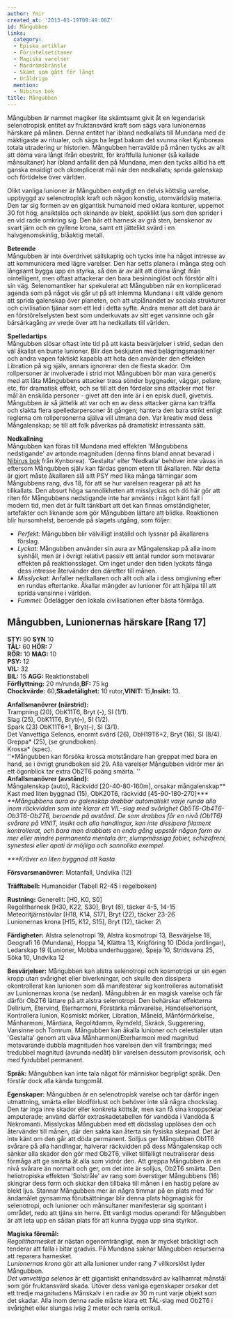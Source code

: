 ```yaml
---
author: Ymir
created_at: '2013-03-19T09:49:06Z'
id: Mångubben
links:
  category:
  - Episka artiklar
  - Förintelsetitaner
  - Magiska varelser
  - Mardrömsbränsle
  - Skämt som gått för långt
  - Uråldriga
  mention:
  - Nibirus bok
title: Mångubben
---
```


Mångubben är namnet magiker lite skämtsamt givit åt en legendarisk selenotropisk entitet av
fruktansvärd kraft som sägs vara lunionernas härskare på månen. Denna entitet har ibland nedkallats
till Mundana med de mäktigaste av ritualer, och sägs ha legat bakom det svunna riket Kynboreas
totala utradering ur historien. Mångubben herravälde på månen tycks av allt att döma vara långt
ifrån obestritt, för kraftfulla lunioner (så kallade månsultaner) har ibland anfallit den på
Mundana, men den tycks alltid ha ett ganska ensidigt och okomplicerat mål när den nedkallats; sprida
galenskap och förödelse över världen.

Olikt vanliga lunioner är Mångubben entydigt en delvis köttslig varelse, uppbyggd av selenotropisk
kraft och någon konstig, utomvärldslig materia. Den tar sig formen av en gigantisk humanoid med
oklara konturer, uppemot 30 fot hög, ansiktslös och skinande av blekt, spöklikt ljus som den sprider
i en vid radie omkring sig. Den bär ett harnesk av grå sten, benskenor av svart järn och en gyllene
krona, samt ett jättelikt svärd i en halvgenomskinlig, blåaktig metall.

**Beteende**\
Mångubben är inte överdrivet sällskaplig och tycks inte ha något intresse av att kommunicera med
lägre varelser. Den har setts planera i många steg och långsamt bygga upp en styrka, så den är av
allt att döma långt ifrån ointelligent, men oftast attackerar den bara besinninglöst och förstör
allt i sin väg. Selenomantiker har spekulerat att Mångubben när en komplicerad agenda som på något
vis går ut på att inlemma Mundana i sitt välde genom att sprida galenskap över planeten, och att
utplånandet av sociala strukturer och civilisation tjänar som ett led i detta syfte. Andra menar att
det bara är en förstörelselysten best som underkuvats av sitt eget vansinne och går bärsärkagång av
vrede över att ha nedkallats till världen.

**Spelledartips**\
Mångubben slösar oftast inte tid på att kasta besvärjelser i strid, sedan den väl åkallat en bunte
lunioner. Blir den beskjuten med belägringsmaskiner och andra vapen faktiskt kapabla att hota den
använder den effekten Libration på sig själv, annars ignorerar den de flesta skador. Om rollpersoner
är involverade i strid mot Mångubben bör man vara generös med att låta Mångubbens attacker trasa
sönder byggnader, väggar, pelare, etc, för dramatisk effekt, och se till att den fördelar sina
attacker mot fler mål än enskilda personer - givet att den inte är i en episk duell, givetvis.
Mångubben är så jättelik att var och en av dess attacker gärna kan träffa och slakta flera
spelledarpersoner åt gången; hantera den bara strikt enligt reglerna om rollpersonerna själva vill
utmana den. Var kreativ med dess Mångalenskap; se till att folk påverkas på dramatiskt intressanta
sätt.

**Nedkallning**\
Mångubben kan föras till Mundana med effekten 'Mångubbens nedstigande' av artonde magnituden (denna
finns bland annat bevarad i [Nibirus bok] från Kynborea). 'Gestalta' eller 'Nedkalla' behöver inte
vävas in eftersom Mångubben själv kan färdas genom etern till åkallaren. När detta är gjort måste
åkallaren slå sitt PSY med lika många tärningar som Mångubbens rang, dvs 18, för att se hur varelsen
reagerar på att ha tillkallats. Den absurt höga sannolikheten att misslyckas och dö här gör att
riten för Mångubbens nedstigande inte har använts i något känt fall i modern tid, men det är fullt
tänkbart att det kan finnas omständigheter, artefakter och liknande som gör Mångubben lättare att
blidka. Reaktionen blir hursomhelst, beroende på slagets utgång, som följer:

-   *Perfekt:* Mångubben blir välvilligt inställd och lyssnar på åkallarens förslag.
-   *Lyckat:* Mångubben använder sin aura av Mångalenskap på alla inom synhåll, men är i övrigt
    relativt passiv ett antal rundor som motsvarar effekten på reaktionsslaget. Om inget under den
    tiden lyckats fånga dess intresse återvänder den därefter till månen.
-   *Misslyckat:* Anfaller nedkallaren och allt och alla i dess omgivning efter en rundas
    eftertanke. Åkallar mängder av lunioner för att hjälpa till att sprida vansinne i världen.
-   *Fummel:* Ödelägger den lokala civilisationen efter bästa förmåga.

Mångubben, Lunionernas härskare \[Rang 17\]
-------------------------------------------

**STY:** 90 **SYN** 10\
**TÅL:** 60 **HÖR:** 7\
**RÖR:** 10 **MAG:** 10\
**PSY:** 12\
**VIL:** 32\
**BIL:** 15 **AGG:** Reaktionstabell\
**Förflyttning:** 20 m/runda,**BF:** 75 kg\
**Chockvärde:** 60,**Skadetålighet:** 10 rutor,**VINIT:** 15,**Insikt:** 13.

**Anfallsmanövrer (närstrid):**\
Trampning (20), ObK11T6, Bryt (-), SI (1/1).\
Slag (25), ObK11T6, Bryt(–), SI (1/2).\
Spark (23) ObK11T6+1, Bryt(–), SI (3/1).\
Det Vanvettiga Selenos, enormt svärd (26), ObH19T6+2, Bryt (16), SI (8/4).\
Greppa\* (25), (se grundboken).\
Krossa\* (spec).\
''\*Mångubben kan försöka krossa motståndare han greppat med bara en hand, se i övrigt grundboken
sid 29. Alla varelser Mångubben vidrör mer än ett ögonblick tar extra Ob2T6 poäng smärta. ''\
**Anfallsmanövrer (avstånd):**\
Mångalenskap (auto), Räckvidd \[20-40-80-160m\], orsakar mångalenskap\*\*\
Kast med liten byggnad (15), ObK20T6, räckvidd \[45-90-180-270\]\*\*\*\
*\*\*Mångubbens aura av galenskap drabbar automatiskt varje runda alla inom räckvidden som inte
klarar ett VIL-slag med svårighet Ob5T6-Ob4T6-Ob3T6-Ob2T6, beroende på avstånd. De som drabbas får
en nivå (Ob1T6) svårare på VINIT, Insikt och alla handlingar, kan inte dissipera filament
kontrollerat, och bara man drabbats en enda gång uppstår någon form av mer eller mindre permanenta
mentala ärr; slumpmässiga fobier, schizofreni, synestesi eller apati är möjliga och sannolika
exempel.*

*\*\*\*Kräver en liten byggnad att kasta*

**Försvarsmanövrer:** Motanfall, Undvika (12)

**Träfftabell:** Humanoider (Tabell R2-45 i regelboken)

**Rustning:** Generellt: \[H0, K0, S0\]\
Regolitharnesk \[H30, K22, S30\], Bryt (6), täcker 4-5, 14-15\
Meteoritjärnstövlar \[H18, K14, S17\], Bryt (22), täcker 23-26\
Lunionernas krona \[H15, K12, S15\], Bryt (12), täcker 2\

**Färdigheter:** Alstra selenotropi 19, Alstra kosmotropi 13, Besvärjelse 18, Geografi 16 (Mundana),
Hoppa 14, Klättra 13, Krigföring 10 (Döda jordlingar), Ledarskap 19 (Lunioner, Mobba underhuggare),
Speja 10, Stridsvana 25, Söka 10, Undvika 12

**Besvärjelser:** Mångubben kan alstra selenotropi och kosmotropi ur sin egen kropp utan svårighet
eller biverkningar, och skulle den dissipera okontrollerat kan lunionen som då manifesterar sig
kontrolleras automatiskt av Lunionernas krona (se nedan). Mångubben är en magisk varelse och får
därför Ob2T6 lättare på att alstra selenotropi. Den behärskar effekterna Delirium, Etervind,
Eterharmoni, Förstärka månvarelse, Händelsehorisont, Kontrollera lunion, Kosmiskt mörker, Libration,
Måneld, Månförmörkelse, Månharmoni, Måntiara, Regolitdamm, Rymdeld, Skräck, Suggerering, Vansinne
och Tomrum. Mångubben kan åkalla lunioner och celestialer utan 'Gestalta' genom att väva
Månharmoni/Eterharmoni med magnitud motsvarande dubbla magnituden hos varelsen den vill frambringa;
med tredubbel magnitud (avrunda nedåt) blir varelsen dessutom provisorisk, och med fyrdubbel
permanent.

**Språk:** Mångubben kan inte tala något för människor begripligt språk. Den förstår dock alla kända
tungomål.

**Egenskaper:** Mångubben är en selenotropisk varelse och tar därför ingen utmattning, smärta eller
blodförlust och behöver inte slå några chockslag. Den tar inga inre skador eller konkreta köttsår,
men kan få sina kroppsdelar amputerade; använd därför extraskadetabellen för vandöda i Vandöda &
Nekromanti. Misslyckas Mångubben med ett dödsslag upplöses den och återvänder till månen, där den
sakta kan återta sin fysiska skepnad. Det är inte känt om den går att döda permanent. Solljus ger
Mångubben Ob1T6 svårare på alla handlingar, halverar räckvidden på dess Mångalenskap och sänker alla
skador den gör med Ob2T6, vilket tillfälligt neutraliserar dess förmåga att ge smärta åt alla som
vidrör den. Att greppa Mångubben är en nivå svårare än normalt och ger, om det inte är solljus,
Ob2T6 smärta. Den heliotropiska effekten 'Solstråle' av rang som överstiger Mångubbens (18) skingrar
dess form och skickar den tillbaka till månen i en hastig pelare av blekt ljus. Stannar Mångubben
mer än några timmar på en plats med för ändamålet gynsamma förutsättningar blir denna plats
högmagisk för selenotropi, och lunioner och månsultaner manifesterar sig spontant i området, redo
att tjäna sin herre. Ett vanligt modus operandi för Mångubben är att leta upp en sådan plats för att
kunna bygga upp sina styrkor.

**Magiska föremål:**\
*Regolitharnesket* är nästan ogenomträngligt, men är mycket bräckligt och tenderar att falla i bitar
gradvis. På Mundana saknar Mångubben resurserna att reparera harnesket.\
*Lunionernas krona* gör att alla lunioner under rang 7 villkorslöst lyder Mångubben.\
*Det vanvettiga selenos* är ett gigantiskt enhandssvärd av kallhamrat månstål som gör fruktansvärd
skada. Utöver dess vanliga egenskaper orsakar det ett tredje magnitudens Månskalv i en radie av 30 m
runt varje objekt som det skadar. Alla inom denna radie måste klara ett TÅL-slag med Ob2T6 i
svårighet eller slungas iväg 2 meter och ramla omkull.

  [Nibirus bok]: Nibirus_bok